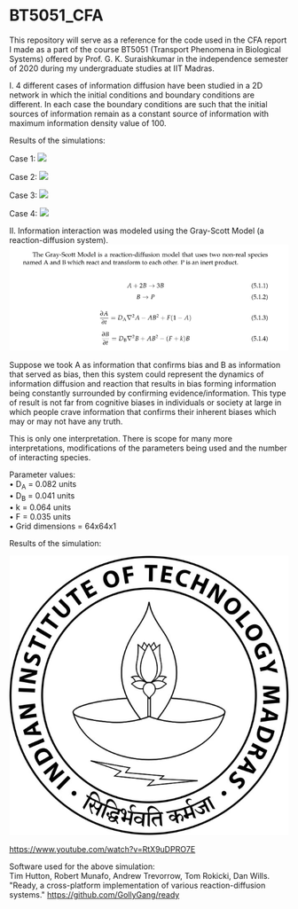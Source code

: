 # BT5051_CFA

This repository will serve as a reference for the code used in the CFA report I made as a part of the course BT5051 (Transport Phenomena in Biological Systems) offered by Prof. G. K. Suraishkumar in the independence semester of 2020 during my undergraduate studies at IIT Madras.

I. 4 different cases of information diffusion have been studied in a 2D network in which the initial conditions and boundary conditions are different. In each case the boundary conditions are such that the initial sources of information remain as a constant source of information with maximum information density value of 100.

Results of the simulations:

Case 1:
![](case1.gif)

Case 2:
![](case2.gif)

Case 3:
![](case3.gif)

Case 4:
![](case4.gif)

II. Information interaction was modeled using the Gray-Scott Model (a reaction-diffusion system).
![](Gray-Scott.png)  

Suppose we took A as information that confirms bias and B as information that served as bias, then this system could represent the dynamics of information diffusion and reaction that results in bias forming information being constantly surrounded by confirming evidence/information. This type of result is not far from cognitive biases in individuals or society at large in which people crave information that confirms their inherent biases which may or may not have any truth.  

This is only one interpretation. There is scope for many more interpretations, modifications of the parameters being used and the number of interacting species.  

Parameter values:  
• D<sub>A</sub> = 0.082 units  
• D<sub>B</sub> = 0.041 units  
• k = 0.064 units  
• F = 0.035 units  
• Grid dimensions = 64x64x1  

Results of the simulation:  

[![Watch the video](iitm.jpg)](https://youtu.be/RtX9uDPRO7E)

  https://www.youtube.com/watch?v=RtX9uDPRO7E
  
Software used for the above simulation:  
Tim Hutton, Robert Munafo, Andrew Trevorrow, Tom Rokicki, Dan Wills. "Ready, a cross-platform implementation of various reaction-diffusion systems." https://github.com/GollyGang/ready
